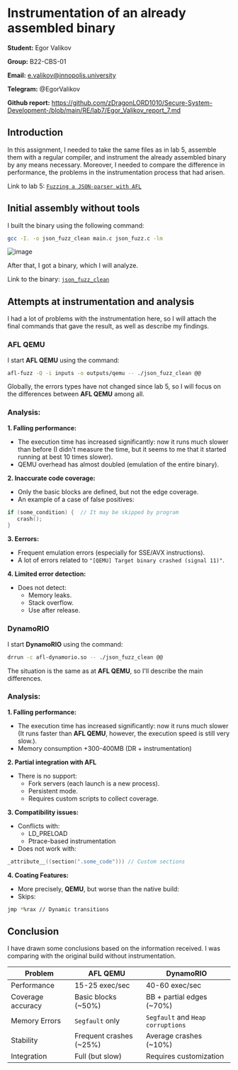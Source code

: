 # Instrumentation of an already assembled binary

**Student:** Egor Valikov

**Group:** B22-CBS-01

**Email:** e.valikov@innopolis.university

**Telegram:** @EgorValikov

**Github report:** https://github.com/zDragonLORD1010/Secure-System-Development-/blob/main/RE/lab7/Egor_Valikov_report_7.md

## Introduction

In this assignment, I needed to take the same files as in lab 5, assemble them with a regular compiler, and instrument the already assembled binary by any means necessary. Moreover, I needed to compare the difference in performance, the problems in the instrumentation process that had arisen.

Link to lab 5: [`Fuzzing a JSON-parser with AFL`](https://github.com/zDragonLORD1010/Secure-System-Development-/blob/main/RE/lab5/Egor_Valikov_report_5.md)

## Initial assembly without tools

I built the binary using the following command:

```bash
gcc -I. -o json_fuzz_clean main.c json_fuzz.c -lm
```

![image](https://github.com/user-attachments/assets/92775331-c5bd-4cb4-9c28-791e9224ebf9)

After that, I got a binary, which I will analyze.

Link to the binary: [`json_fuzz_clean`](https://github.com/zDragonLORD1010/Secure-System-Development-/blob/main/RE/lab7/json_fuzz_clean)

## Attempts at instrumentation and analysis

I had a lot of problems with the instrumentation here, so I will attach the final commands that gave the result, as well as describe my findings.

### AFL QEMU

I start **AFL QEMU** using the command:

```bash
afl-fuzz -Q -i inputs -o outputs/qemu -- ./json_fuzz_clean @@
```

Globally, the errors types have not changed since lab 5, so I will focus on the differences between **AFL QEMU** among all.

### Analysis:

**1. Falling performance:**

- The execution time has increased significantly: now it runs much slower than before (I didn't measure the time, but it seems to me that it started running at best 10 times slower).
- QEMU overhead has almost doubled (emulation of the entire binary).

**2. Inaccurate code coverage:**

- Only the basic blocks are defined, but not the edge coverage.
- An example of a case of false positives:

```c
if (some_condition) {  // It may be skipped by program
   crash();
}
```

**3. Eerrors:**

- Frequent emulation errors (especially for SSE/AVX instructions).
- A lot of errors related to `"[QEMU] Target binary crashed (signal 11)"`.

**4. Limited error detection:**

- Does not detect:
  - Memory leaks.
  - Stack overflow.
  - Use after release.
 
### DynamoRIO

I start **DynamoRIO** using the command:

```bash
drrun -c afl-dynamorio.so -- ./json_fuzz_clean @@
```

The situation is the same as at **AFL QEMU**, so I'll describe the main differences.

### Analysis:

**1. Falling performance:**

- The execution time has increased significantly: now it runs much slower (It runs faster than **AFL QEMU**, however, the execution speed is still very slow.).
- Memory consumption +300-400MB (DR + instrumentation)

**2. Partial integration with AFL**

- There is no support:
  - Fork servers (each launch is a new process).
  - Persistent mode.
  - Requires custom scripts to collect coverage.
 
**3. Compatibility issues:**

- Conflicts with:
  - LD_PRELOAD
  - Ptrace-based instrumentation
- Does not work with:

```c
_attribute__((section(".some_code"))) // Custom sections
```

**4. Coating Features:**

- More precisely, **QEMU**, but worse than the native build:
- Skips:

```bash
jmp *%rax // Dynamic transitions
```

## Conclusion

I have drawn some conclusions based on the information received. I was comparing with the original build without instrumentation.

| Problem            | AFL QEMU                | DynamoRIO                         |
|--------------------|  --------------------   |     --------------------          |
| Performance        | 15-25 exec/sec          | 40-60 exec/sec                    |
| Coverage accuracy  | Basic blocks (~50%)     | BB + partial edges (~70%)         |
| Memory Errors      | `Segfault` only         | `Segfault` and `Heap corruptions` |
| Stability          | Frequent crashes (~25%) | Average crashes (~10%)            |
| Integration        | Full (but slow)         | Requires customization            |

